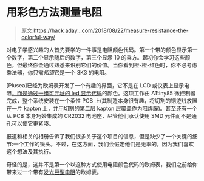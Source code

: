 # 用彩色方法测量电阻

> 原文:[https://hack aday . com/2018/08/22/measure-resistance-the-colorful-way/](https://hackaday.com/2018/08/22/measure-resistance-the-colourful-way/)

对电子学感兴趣的人首先要学的一件事是电阻颜色代码。第一个带的颜色显示第一个数字，第二个显示随后的数字，第三个显示 10 的乘方。起初你会学习这些颜色，但最终你会通过熟悉来识别它们的价值。当你看到橙-橙-红色时，你不必考虑乘法器，你只需*知道*它是一个 3K3 的电阻。

[Plusea]已经为欧姆表开发了一个有趣的界面，它不是在 LCD 或仪表上显示电阻[，而是通过一组可寻址的 led 显示代码](http://www.kobakant.at/DIY/?p=6963)的颜色。这项工作由 ATtiny85 微控制器完成，整个系统安装在一个柔性 PCB 上(其制造本身很有趣，将切割的铜迹线放置在一片 kapton 上，并用切割的第二层 kapton 层覆盖作为阻焊膜)。甚至还有一个从 PCB 本身巧妙集成的 CR2032 电池座，尽管他们承认使用 SMD 元件而不是通孔可以使它更紧凑。

报道和相关的相册告诉了我们很多关于这个项目的信息，但是缺少了一个关键的细节:一个工作的镜头。不过，在这方面，我们会假定他们是无辜的，因为我们喜欢这个想法及其执行。

奇怪的是，这并不是第一个以这种方式使用电阻颜色代码的欧姆表，我们之前给你带来过一个带有[发光巨型电阻](https://hackaday.com/2013/02/12/giant-resistor-shaped-ohmmeter/)的欧姆表。